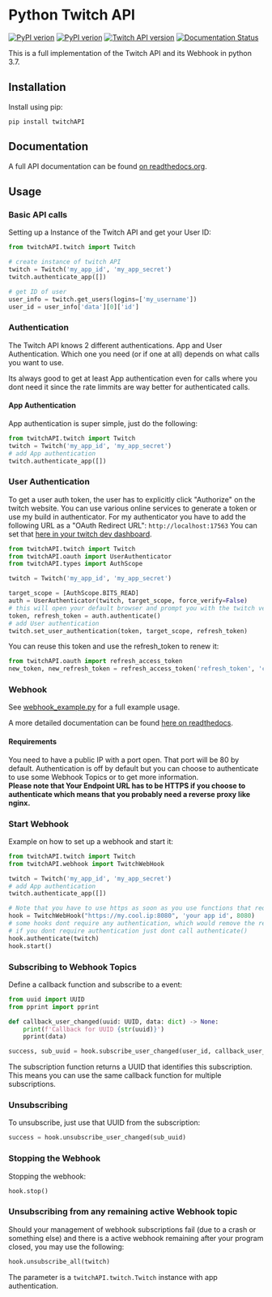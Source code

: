# Python Twitch API

[![PyPI verion](https://img.shields.io/pypi/v/twitchAPI.svg)](https://pypi.org/project/twitchAPI/) [![PyPI verion](https://img.shields.io/pypi/pyversions/twitchAPI)](https://pypi.org/project/twitchAPI/) [![Twitch API version](https://img.shields.io/badge/twitch%20API%20version-Helix-brightgreen)](https://dev.twitch.tv/docs/api) [![Documentation Status](https://readthedocs.org/projects/pytwitchapi/badge/?version=latest)](https://pytwitchapi.readthedocs.io/en/latest/?badge=latest)


This is a full implementation of the Twitch API and its Webhook in python 3.7.  


## Installation

Install using pip:

```pip install twitchAPI```

## Documentation

A full API documentation can be found [on readthedocs.org](https://pytwitchapi.readthedocs.io/en/latest/index.html).

## Usage

### Basic API calls

Setting up a Instance of the Twitch API and get your User ID:

```python
from twitchAPI.twitch import Twitch

# create instance of twitch API
twitch = Twitch('my_app_id', 'my_app_secret')
twitch.authenticate_app([])

# get ID of user
user_info = twitch.get_users(logins=['my_username'])
user_id = user_info['data'][0]['id']
```

### Authentication

The Twitch API knows 2 different authentications. App and User Authentication.
Which one you need (or if one at all) depends on what calls you want to use.

Its always good to get at least App authentication even for calls where you dont need it since the rate limmits are way better for authenticated calls.

#### App Authentication

App authentication is super simple, just do the following:

```python
from twitchAPI.twitch import Twitch
twitch = Twitch('my_app_id', 'my_app_secret')
# add App authentication
twitch.authenticate_app([])
```
### User Authentication

To get a user auth token, the user has to explicitly click "Authorize" on the twitch website. You can use various online services to generate a token or use my build in authenticator.
For my authenticator you have to add the following URL as a "OAuth Redirect URL": ```http://localhost:17563```
You can set that [here in your twitch dev dashboard](https://dev.twitch.tv/console).


```python
from twitchAPI.twitch import Twitch
from twitchAPI.oauth import UserAuthenticator
from twitchAPI.types import AuthScope

twitch = Twitch('my_app_id', 'my_app_secret')

target_scope = [AuthScope.BITS_READ]
auth = UserAuthenticator(twitch, target_scope, force_verify=False)
# this will open your default browser and prompt you with the twitch verification website
token, refresh_token = auth.authenticate()
# add User authentication
twitch.set_user_authentication(token, target_scope, refresh_token)
```

You can reuse this token and use the refresh_token to renew it:

```python
from twitchAPI.oauth import refresh_access_token
new_token, new_refresh_token = refresh_access_token('refresh_token', 'client_id', 'client_secret')
```



### Webhook

See [webhook_example.py](../master/webhook_example.py) for a full example usage. 

A more detailed documentation can be found [here on readthedocs](https://pytwitchapi.readthedocs.io/en/latest/modules/twitchAPI.webhook.html).

#### Requirements

You need to have a public IP with a port open. That port will be 80 by default.
Authentication is off by default but you can choose to authenticate to use some Webhook Topics or to get more information.  
**Please note that Your Endpoint URL has to be HTTPS if you choose to authenticate which means that you probably need a reverse proxy like nginx.**


### Start Webhook

Example on how to set up a webhook and start it:
````python
from twitchAPI.twitch import Twitch
from twitchAPI.webhook import TwitchWebHook

twitch = Twitch('my_app_id', 'my_app_secret')
# add App authentication
twitch.authenticate_app([])

# Note that you have to use https as soon as you use functions that require authentication (most of them)
hook = TwitchWebHook("https://my.cool.ip:8080", 'your app id', 8080)
# some hooks dont require any authentication, which would remove the requirement to set up a https reverse proxy
# if you dont require authentication just dont call authenticate()
hook.authenticate(twitch)
hook.start()
````

### Subscribing to Webhook Topics
Define a callback function and subscribe to a event:
````python
from uuid import UUID
from pprint import pprint

def callback_user_changed(uuid: UUID, data: dict) -> None:
    print(f'Callback for UUID {str(uuid)}')
    pprint(data)

success, sub_uuid = hook.subscribe_user_changed(user_id, callback_user_changed)
````
The subscription function returns a UUID that identifies this subscription. This means you can use the same callback function for multiple subscriptions.

### Unsubscribing

To unsubscribe, just use that UUID from the subscription:
```python
success = hook.unsubscribe_user_changed(sub_uuid)
```

### Stopping the Webhook

Stopping the webhook:
```python
hook.stop()
```

### Unsubscribing from any remaining active Webhook topic

Should your management of webhook subscriptions fail (due to a crash or something else) and there is a active webhook remaining after your program closed, you may use the following:

```python
hook.unsubscribe_all(twitch)
```

The parameter is a ``twitchAPI.twitch.Twitch`` instance with app authentication.
